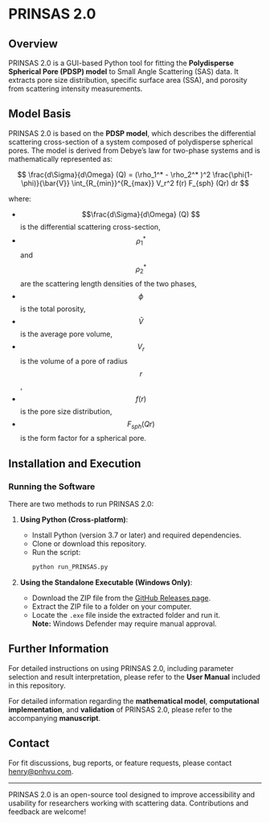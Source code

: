 # PRINSAS 2.0

## Overview
PRINSAS 2.0 is a GUI-based Python tool for fitting the **Polydisperse Spherical Pore (PDSP) model** to Small Angle Scattering (SAS) data. It extracts pore size distribution, specific surface area (SSA), and porosity from scattering intensity measurements.

## Model Basis
PRINSAS 2.0 is based on the **PDSP model**, which describes the differential scattering cross-section of a system composed of polydisperse spherical pores. The model is derived from Debye’s law for two-phase systems and is mathematically represented as:

$$
\frac{d\Sigma}{d\Omega} (Q) = (\rho_1^* - \rho_2^* )^2  \frac{\phi(1-\phi)}{\bar{V}} \int_{R_{min}}^{R_{max}} V_r^2 f(r) F_{sph} (Qr) dr
$$


where:
- $$\frac{d\Sigma}{d\Omega} (Q) $$ is the differential scattering cross-section,
- $$\rho_1^* $$ and $$\rho_2^* $$ are the scattering length densities of the two phases,
- $$\phi$$ is the total porosity,
- $$\bar{V}$$ is the average pore volume,
- $$V_r$$ is the volume of a pore of radius $$r$$,
- $$f(r)$$ is the pore size distribution,
- $$F_{sph}(Qr)$$ is the form factor for a spherical pore.

## Installation and Execution
### Running the Software
There are two methods to run PRINSAS 2.0:

1. **Using Python (Cross-platform)**:
   - Install Python (version 3.7 or later) and required dependencies.
   - Clone or download this repository.
   - Run the script:
     ```bash
     python run_PRINSAS.py
     ```

2. **Using the Standalone Executable (Windows Only)**:
   - Download the ZIP file from the [GitHub Releases page](https://github.com/henry-pnhvu/PRINSAS-2.0/releases).
   - Extract the ZIP file to a folder on your computer.
   - Locate the `.exe` file inside the extracted folder and run it.  
     **Note:** Windows Defender may require manual approval.

## Further Information
For detailed instructions on using PRINSAS 2.0, including parameter selection and result interpretation, please refer to the **User Manual** included in this repository.

For detailed information regarding the **mathematical model**, **computational implementation**, and **validation** of PRINSAS 2.0, please refer to the accompanying **manuscript**.

## Contact
For fit discussions, bug reports, or feature requests, please contact henry@pnhvu.com.

---
PRINSAS 2.0 is an open-source tool designed to improve accessibility and usability for researchers working with scattering data. Contributions and feedback are welcome!
